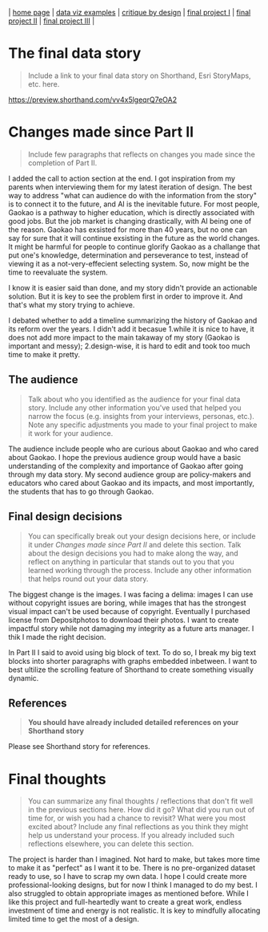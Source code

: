 | [home page](https://cmustudent.github.io/tswd-portfolio-templates/) | [data viz examples](dataviz-examples) | [critique by design](critique-by-design) | [final project I](final-project-part-one) | [final project II](final-project-part-two) | [final project III](final-project-part-three) |

# The final data story
> Include a link to your final data story on Shorthand, Esri StoryMaps, etc. here. 

https://preview.shorthand.com/vv4x5lgeqrQ7eOA2


# Changes made since Part II
> Include few paragraphs that reflects on changes you made since the completion of Part II. 

I added the call to action section at the end. I got inspiration from my parents when interviewing them for my latest iteration of design. The best way to address "what can audience do with the information from the story" is to connect it to the future, and AI is the inevitable future. For most people, Gaokao is a pathway to higher education, which is directly associated with good jobs. But the job market is changing drastically, with AI being one of the reason. Gaokao has exsisted for more than 40 years, but no one can say for sure that it will continue exsisting in the future as the world changes. It might be harmful for people to continue glorify Gaokao as a challange that put one's knowledge, determination and perseverance to test, instead of viewing it as a not-very-effecient selecting system. So, now might be the time to reevaluate the system.

I know it is easier said than done, and my story didn't provide an actionable solution. But it is key to see the problem first in order to improve it. And that's what my story trying to achieve.

I debated whether to add a timeline summarizing the history of Gaokao and its reform over the years. I didn't add it becasue 1.while it is nice to have, it does not add more impact to the main takaway of my story (Gaokao is important and messy); 2.design-wise, it is hard to edit and took too much time to make it pretty.



## The audience
> Talk about who you identified as the audience for your final data story.  Include any other information you've used that helped you narrow the focus (e.g. insights from your interviews, personas, etc.).  Note any specific adjustments you made to your final project to make it work for your audience.

The audience include people who are curious about Gaokao and who cared about Gaokao. I hope the previous audience group would have a basic understanding of the complexity and importance of Gaokao after going through my data story. My second audience group are policy-makers and educators who cared about Gaokao and its impacts, and most importantly, the students that has to go through Gaokao. 

## Final design decisions
> You can specifically break out your design decisions here, or include it under *Changes made since Part II* and delete this section. Talk about the design decisions you had to make along the way, and reflect on anything in particular that stands out to you that you learned working through the process.  Include any other information that helps round out your data story.

The biggest change is the images. I was facing a delima: images I can use without copyright issues are boring, while images that has the strongest visual impact can't be used because of copyright. Eventually I purchased license from Depositphotos to download their photos. I want to create impactful story while not damaging my integrity as a future arts manager. I thik I made the right decision.

In Part II I said to avoid using big block of text. To do so, I break my big text blocks into shorter paragraphs with graphs embedded inbetween. I want to best ultilize the scrolling feature of Shorthand to create something visually dynamic.

## References
> **You should have already included detailed references on your Shorthand story**

Please see Shorthand story for references.


# Final thoughts
> You can summarize any final thoughts / reflections that don't fit well in the previous sections here.  How did it go?  What did you run out of time for, or wish you had a chance to revisit?  What were you most excited about?  Include any final reflections as you think they might help us understand your process.  If you already included such reflections elsewhere, you can delete this section. 

The project is harder than I imagined. Not hard to make, but takes more time to make it as "perfect" as I want it to be. There is no pre-organized dataset ready to use, so I have to scrap my own data. I hope I could create more professional-looking designs, but for now I think I managed to do my best. I also struggled to obtain appropriate images as mentioned before. While I like this project and full-heartedly want to create a great work, endless investment of time and energy is not realistic. It is key to mindfully allocating limited time to get the most of a design.

